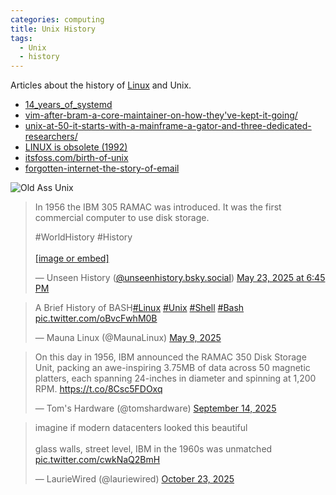 ```yaml
---
categories: computing
title: Unix History
tags:
  - Unix
  - history
---
```


Articles about the history of [Linux](Linux.md) and Unix.  

- [14_years_of_systemd](https://www.theregister.com/2025/02/06/14_years_of_systemd/)    
- [vim-after-bram-a-core-maintainer-on-how-they've-kept-it-going/](https://thenewstack.io/vim-after-bram-a-core-maintainer-on-how-theyve-kept-it-going/ ) 
- [unix-at-50-it-starts-with-a-mainframe-a-gator-and-three-dedicated-researchers/](https://arstechnica.com/gadgets/2019/08/unix-at-50-it-starts-with-a-mainframe-a-gator-and-three-dedicated-researchers/ )
- [LINUX is obsolete (1992)](https://news.ycombinator.com/item?id=42980283)
- [itsfoss.com/birth-of-unix](https://itsfoss.com/birth-of-unix/)  
- [forgotten-internet-the-story-of-email](https://hackaday.com/2025/09/17/forgotten-internet-the-story-of-email/)


![Old Ass Unix](https://cdn.arstechnica.net/wp-content/uploads/2019/08/86-300837.jpg.870x660_q60_crop_upscale.jpg) 

<blockquote class="bluesky-embed" data-bluesky-uri="at://did:plc:ttic32t6voewasvslqz6cedm/app.bsky.feed.post/3lpuphkkpby2b" data-bluesky-cid="bafyreibcyccytue5o6yteeseygrfbu7vmhnr3kejrnafp4uavyxrdsslcy" data-bluesky-embed-color-mode="system"><p lang="">In 1956 the IBM 305 RAMAC was introduced. It was the first commercial computer to use disk storage.

#WorldHistory #History<br><br><a href="https://bsky.app/profile/did:plc:ttic32t6voewasvslqz6cedm/post/3lpuphkkpby2b?ref_src=embed">[image or embed]</a></p>&mdash; Unseen History (<a href="https://bsky.app/profile/did:plc:ttic32t6voewasvslqz6cedm?ref_src=embed">@unseenhistory.bsky.social</a>) <a href="https://bsky.app/profile/did:plc:ttic32t6voewasvslqz6cedm/post/3lpuphkkpby2b?ref_src=embed">May 23, 2025 at 6:45 PM</a></blockquote><script async src="https://embed.bsky.app/static/embed.js" charset="utf-8"></script>

<blockquote class="twitter-tweet"><p lang="en" dir="ltr">A Brief History of BASH<a href="https://twitter.com/hashtag/Linux?src=hash&amp;ref_src=twsrc%5Etfw">#Linux</a> <a href="https://twitter.com/hashtag/Unix?src=hash&amp;ref_src=twsrc%5Etfw">#Unix</a> <a href="https://twitter.com/hashtag/Shell?src=hash&amp;ref_src=twsrc%5Etfw">#Shell</a> <a href="https://twitter.com/hashtag/Bash?src=hash&amp;ref_src=twsrc%5Etfw">#Bash</a> <a href="https://t.co/oBvcFwhM0B">pic.twitter.com/oBvcFwhM0B</a></p>&mdash; Mauna Linux (@MaunaLinux) <a href="https://twitter.com/MaunaLinux/status/1920927094617301403?ref_src=twsrc%5Etfw">May 9, 2025</a></blockquote> <script async src="https://platform.twitter.com/widgets.js" charset="utf-8"></script>

<blockquote class="twitter-tweet"><p lang="en" dir="ltr">On this day in 1956, IBM announced the RAMAC 350 Disk Storage Unit, packing an awe-inspiring 3.75MB of data across 50 magnetic platters, each spanning 24-inches in diameter and spinning at 1,200 RPM. <a href="https://t.co/8Csc5FDOxq">https://t.co/8Csc5FDOxq</a></p>&mdash; Tom&#39;s Hardware (@tomshardware) <a href="https://twitter.com/tomshardware/status/1967218232395526576?ref_src=twsrc%5Etfw">September 14, 2025</a></blockquote> <script async src="https://platform.twitter.com/widgets.js" charset="utf-8"></script>

<blockquote class="twitter-tweet"><p lang="en" dir="ltr">imagine if modern datacenters looked this beautiful<br><br>glass walls, street level, IBM in the 1960s was unmatched <a href="https://t.co/cwkNaQ2BmH">pic.twitter.com/cwkNaQ2BmH</a></p>&mdash; LaurieWired (@lauriewired) <a href="https://twitter.com/lauriewired/status/1981232691896078775?ref_src=twsrc%5Etfw">October 23, 2025</a></blockquote> <script async src="https://platform.twitter.com/widgets.js" charset="utf-8"></script>